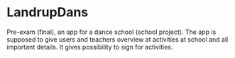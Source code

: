 # LandrupDans
Pre-exam (final), an app for a dance school (school project). The app is supposed to give users and teachers overview at activities at school and all important details. It gives possibility to sign for activities.

